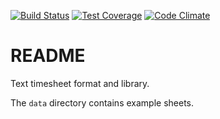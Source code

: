 [![Build Status](https://travis-ci.org/gregoryv/php-timesheet.svg?branch=master)](https://travis-ci.org/gregoryv/php-timesheet)
[![Test Coverage](https://codeclimate.com/github/gregoryv/php-timesheet/badges/coverage.svg)](https://codeclimate.com/github/gregoryv/php-timesheet/coverage)
[![Code Climate](https://codeclimate.com/github/gregoryv/php-timesheet/badges/gpa.svg)](https://codeclimate.com/github/gregoryv/php-timesheet)

README
======

Text timesheet format and library.

The `data` directory contains example sheets.
